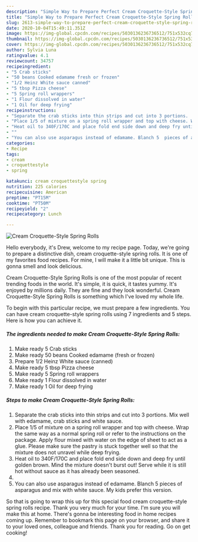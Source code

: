 ```yaml
---
description: "Simple Way to Prepare Perfect Cream Croquette-Style Spring Rolls"
title: "Simple Way to Prepare Perfect Cream Croquette-Style Spring Rolls"
slug: 2613-simple-way-to-prepare-perfect-cream-croquette-style-spring-rolls
date: 2020-10-04T15:49:11.351Z
image: https://img-global.cpcdn.com/recipes/5030136236736512/751x532cq70/cream-croquette-style-spring-rolls-recipe-main-photo.jpg
thumbnail: https://img-global.cpcdn.com/recipes/5030136236736512/751x532cq70/cream-croquette-style-spring-rolls-recipe-main-photo.jpg
cover: https://img-global.cpcdn.com/recipes/5030136236736512/751x532cq70/cream-croquette-style-spring-rolls-recipe-main-photo.jpg
author: Sylvia Luna
ratingvalue: 4.1
reviewcount: 34757
recipeingredient:
- "5 Crab sticks"
- "50 beans Cooked edamame fresh or frozen"
- "1/2 Heinz White sauce canned"
- "5 tbsp Pizza cheese"
- "5 Spring roll wrappers"
- "1 Flour dissolved in water"
- "1 Oil for deep frying"
recipeinstructions:
- "Separate the crab sticks into thin strips and cut into 3 portions.  Mix well with edamame, crab sticks and white sauce."
- "Place 1/5 of mixture on a spring roll wrapper and top with cheese. Wrap the same way as a normal spring roll or refer to the instructions on the package. Apply flour mixed with water on the edge of sheet to act as a glue. Please make sure the pastry is stuck together well so that the mixture does not unravel while deep frying."
- "Heat oil to 340F/170C and place fold end side down and deep fry until golden brown. Mind the mixture doesn&#39;t burst out! Serve while it is still hot without sauce as it has already been seasoned."
- ""
- "You can also use asparagus instead of edamame. Blanch 5  pieces of asparagus and mix with white sauce. My kids prefer this version."
categories:
- Recipe
tags:
- cream
- croquettestyle
- spring

katakunci: cream croquettestyle spring 
nutrition: 225 calories
recipecuisine: American
preptime: "PT15M"
cooktime: "PT50M"
recipeyield: "2"
recipecategory: Lunch

---
```



![Cream Croquette-Style Spring Rolls](https://img-global.cpcdn.com/recipes/5030136236736512/751x532cq70/cream-croquette-style-spring-rolls-recipe-main-photo.jpg)

Hello everybody, it's Drew, welcome to my recipe page. Today, we're going to prepare a distinctive dish, cream croquette-style spring rolls. It is one of my favorites food recipes. For mine, I will make it a little bit unique. This is gonna smell and look delicious.

Cream Croquette-Style Spring Rolls is one of the most popular of recent trending foods in the world. It's simple, it is quick, it tastes yummy. It's enjoyed by millions daily. They are fine and they look wonderful. Cream Croquette-Style Spring Rolls is something which I've loved my whole life.




To begin with this particular recipe, we must prepare a few ingredients. You can have cream croquette-style spring rolls using 7 ingredients and 5 steps. Here is how you can achieve it.

<!--inarticleads1-->

##### The ingredients needed to make Cream Croquette-Style Spring Rolls:

1. Make ready 5 Crab sticks
1. Make ready 50 beans Cooked edamame (fresh or frozen)
1. Prepare 1/2 Heinz White sauce (canned)
1. Make ready 5 tbsp Pizza cheese
1. Make ready 5 Spring roll wrappers
1. Make ready 1 Flour dissolved in water
1. Make ready 1 Oil for deep frying




<!--inarticleads2-->

##### Steps to make Cream Croquette-Style Spring Rolls:

1. Separate the crab sticks into thin strips and cut into 3 portions.  Mix well with edamame, crab sticks and white sauce.
1. Place 1/5 of mixture on a spring roll wrapper and top with cheese. Wrap the same way as a normal spring roll or refer to the instructions on the package. Apply flour mixed with water on the edge of sheet to act as a glue. Please make sure the pastry is stuck together well so that the mixture does not unravel while deep frying.
1. Heat oil to 340F/170C and place fold end side down and deep fry until golden brown. Mind the mixture doesn&#39;t burst out! Serve while it is still hot without sauce as it has already been seasoned.
1. 
1. You can also use asparagus instead of edamame. Blanch 5  pieces of asparagus and mix with white sauce. My kids prefer this version.




So that is going to wrap this up for this special food cream croquette-style spring rolls recipe. Thank you very much for your time. I'm sure you will make this at home. There's gonna be interesting food in home recipes coming up. Remember to bookmark this page on your browser, and share it to your loved ones, colleague and friends. Thank you for reading. Go on get cooking!
